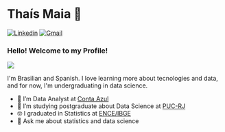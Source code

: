 # Thaís Maia 👋

[![Linkedin](https://img.shields.io/badge/LinkedIn-blue?style=for-the-badge&logo=Linkedin)](https://www.linkedin.com/in/thaiscortizo)
[![Gmail](https://img.shields.io/badge/-Gmail-c14438?style=for-the-badge&logo=Gmail&logoColor=white&link=mailto:thaiscortizo93@gmail.com)](mailto:thaiscortizo93@gmail.com)

### Hello! Welcome to my Profile!
<img style="margin: 0 auto" src="https://pa1.narvii.com/6773/0adfa7139f8547004174d1f71ed1ef3172699fec_hq.gif">

I'm Brasilian and Spanish. I love learning more about tecnologies and data, and for now, I'm undergraduating in data science. 

- 🔭 I’m Data Analyst at <a target="_blank" href="https://contaazul.com//">Conta Azul</a>
- 🌱 I’m studying postgraduate about Data Science at <a target="_blank" href="https://www.puc-rio.br//">PUC-RJ</a>
- 🤓 I graduated in Statistics at <a target="_blank" href="https://ence.ibge.gov.br//">ENCE/IBGE</a>
- 💬 Ask me about statistics and data science
